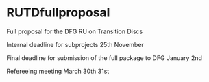 # RUTDfullproposal
Full proposal for the DFG RU on Transition Discs

Internal deadline for subprojects 25th November 

Final deadline for submission of the full package to DFG January 2nd

Refereeing meeting March 30th 31st

